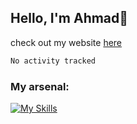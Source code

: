 
## Hello, I'm Ahmad👋

check out my website [here](https://ahmadalwi.com/)

<!--START_SECTION:waka-->

```txt
No activity tracked
```

<!--END_SECTION:waka-->

### My arsenal:

[![My Skills](https://skillicons.dev/icons?i=js,ts,py,go,react,nextjs,svelte,nodejs,django,tailwind,html,css,sass,firebase,mongodb,postgres,mysql,redis,git,github,docker,vscode,figma,godot)](https://skillicons.dev)
